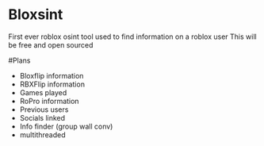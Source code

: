 # Bloxsint  
First ever roblox osint tool used to find information on a roblox user
This will be free and open sourced

#Plans
- Bloxflip information
- RBXFlip information
- Games played
- RoPro information
- Previous users
- Socials linked
- Info finder (group wall conv)
- multithreaded

